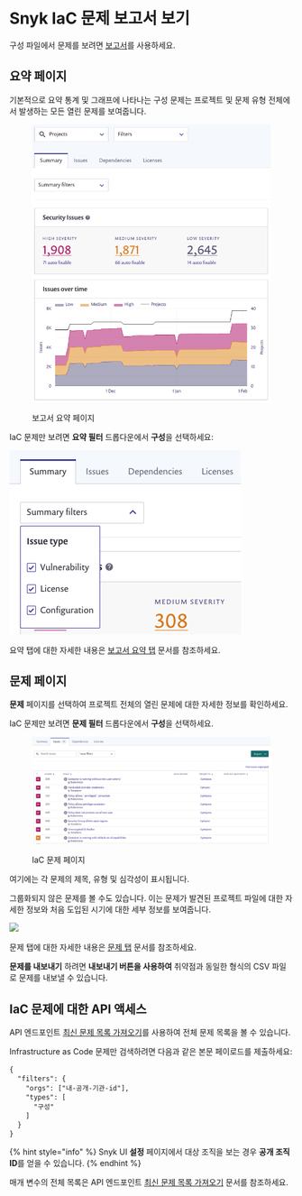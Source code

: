 # Snyk IaC 문제 보고서 보기

구성 파일에서 문제를 보려면 [보고서](../../manage-issues/reporting/legacy-reports/)를 사용하세요.

## 요약 페이지

기본적으로 요약 통계 및 그래프에 나타나는 구성 문제는 프로젝트 및 문제 유형 전체에서 발생하는 모든 열린 문제를 보여줍니다.

<figure><img src="../../.gitbook/assets/image4.png" alt="보고서 요약 페이지"><figcaption><p>보고서 요약 페이지</p></figcaption></figure>

IaC 문제만 보려면 **요약 필터** 드롭다운에서 **구성**을 선택하세요:

![](../../.gitbook/assets/screenshot_2021-02-17_at_14.22.50.png)

요약 탭에 대한 자세한 내용은 [보고서 요약 탭](../../manage-issues/reporting/legacy-reports/legacy-reports-summary-tab.md) 문서를 참조하세요.

## 문제 페이지

**문제** 페이지를 선택하여 프로젝트 전체의 열린 문제에 대한 자세한 정보를 확인하세요.

IaC 문제만 보려면 **문제 필터** 드롭다운에서 **구성**을 선택하세요.

<figure><img src="../../.gitbook/assets/image3 (2).png" alt="IaC 문제 페이지"><figcaption><p>IaC 문제 페이지</p></figcaption></figure>

여기에는 각 문제의 제목, 유형 및 심각성이 표시됩니다.

그룹화되지 않은 문제를 볼 수도 있습니다. 이는 문제가 발견된 프로젝트 파일에 대한 자세한 정보와 처음 도입된 시기에 대한 세부 정보를 보여줍니다.

![](https://docs.snyk.io/~gitbook/image?url=https%3A%2F%2F2533899886-files.gitbook.io%2F%7E%2Ffiles%2Fv0%2Fb%2Fgitbook-x-prod.appspot.com%2Fo%2Fspaces%252F-MdwVZ6HOZriajCf5nXH%252Fuploads%252Fgit-blob-7e25b29d6a8ad6f38c3f05ff8bc9bdafaaa04824%252Fimage2-3%2520%281%29%2520%281%29%2520%281%29%2520%281%29%2520%281%29%2520%281%29%2520%281%29%2520%281%29%2520%281%29%2520%281%29%2520%281%29%2520%281%29%2520%281%29%2520%281%29%2520%285%29.png%3Falt%3Dmedia\&width=768\&dpr=4\&quality=100\&sign=a6c5383f\&sv=2)

문제 탭에 대한 자세한 내용은 [문제 탭](../../manage-issues/reporting/legacy-reports/legacy-reports-issues-tab.md) 문서를 참조하세요.

**문제를 내보내기** 하려면 **내보내기 버튼을 사용하여** 취약점과 동일한 형식의 CSV 파일로 문제를 내보낼 수 있습니다.

## IaC 문제에 대한 API 액세스

API 엔드포인트 [최신 문제 목록 가져오기](../../snyk-api/reference/reporting-api-v1.md#reporting-issues-latest)를 사용하여 전체 문제 목록을 볼 수 있습니다.

Infrastructure as Code 문제만 검색하려면 다음과 같은 본문 페이로드를 제출하세요:

```
{
  "filters": {
    "orgs": ["내-공개-기관-id"],
    "types": [
      "구성"
    ]
  }
}
```

{% hint style="info" %}
Snyk UI **설정** 페이지에서 대상 조직을 보는 경우 **공개 조직 ID**를 얻을 수 있습니다.
{% endhint %}

매개 변수의 전체 목록은 API 엔드포인트 [최신 문제 목록 가져오기](../../snyk-api/reference/reporting-api-v1.md#reporting-issues-latest) 문서를 참조하세요.
